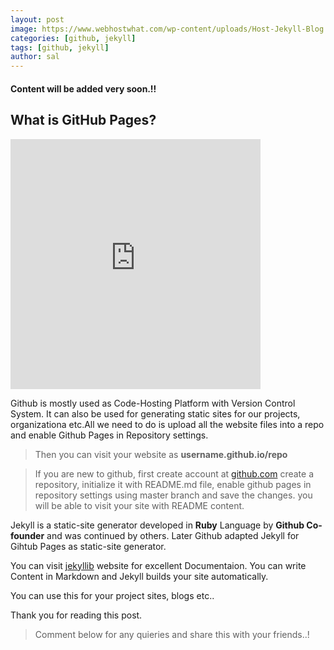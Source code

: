 ```yaml
---
layout: post
image: https://www.webhostwhat.com/wp-content/uploads/Host-Jekyll-Blog.jpg
categories: [github, jekyll]
tags: [github, jekyll]
author: sal
---
```


#### Content will be added very soon.!!

<section id="video" class="video">
  <h1>What is GitHub Pages?</h1>
  <iframe width="400" height="400" src="https://www.youtube.com/embed/2MsN8gpT6jY?showinfo=0" frameborder="0" allowfullscreen></iframe>
</section>

Github is mostly used as Code-Hosting Platform with Version Control System. It can also be used for generating static sites for our projects, organizationa etc.All we need to do is upload all the website files into a repo and enable Github Pages in Repository settings.

> Then you can visit your website as **username.github.io/repo**

> If you are new to github, first create account at [github.com](https://github.com) create a repository, initialize it with README.md file, enable github pages in repository settings using master branch and save the changes. you will be able to visit your site with README content.


Jekyll is a static-site generator developed in **Ruby** Language by **Github Co-founder** and was continued by others. Later Github  adapted Jekyll for Gihtub Pages as static-site generator.

You can visit [jekyllib](https://jekyllrb.com/) website for excellent Documentaion. You can write Content in Markdown and Jekyll builds your site automatically.

You can use this for your project sites, blogs etc..

Thank you for reading this post.

> Comment below for any quieries and share this with your friends..!
